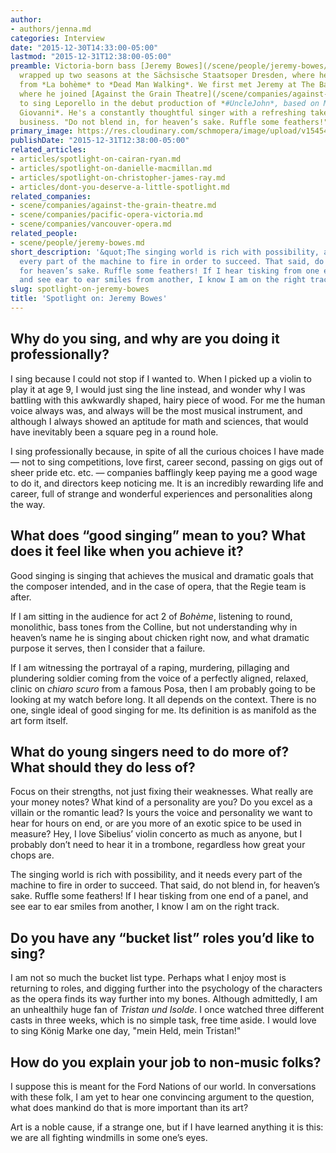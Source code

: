 ```yaml
---
author:
- authors/jenna.md
categories: Interview
date: "2015-12-30T14:33:00-05:00"
lastmod: "2015-12-31T12:38:00-05:00"
preamble: Victoria-born bass [Jeremy Bowes](/scene/people/jeremy-bowes/) recently
  wrapped up two seasons at the Sächsische Staatsoper Dresden, where he sang everything
  from *La bohème* to *Dead Man Walking*. We first met Jeremy at The Banff Centre,
  where he joined [Against the Grain Theatre](/scene/companies/against-the-grain-theatre/)
  to sing Leporello in the debut production of *#UncleJohn*, based on Mozart's *Don
  Giovanni*. He's a constantly thoughtful singer with a refreshing take on this finnicky
  business. "Do not blend in, for heaven’s sake. Ruffle some feathers!"
primary_image: https://res.cloudinary.com/schmopera/image/upload/v1545409169/media/webhook-uploads/1451503982831/2015-12-30---Jeremy-Bowes.jpg.jpg
publishDate: "2015-12-31T12:38:00-05:00"
related_articles:
- articles/spotlight-on-cairan-ryan.md
- articles/spotlight-on-danielle-macmillan.md
- articles/spotlight-on-christopher-james-ray.md
- articles/dont-you-deserve-a-little-spotlight.md
related_companies:
- scene/companies/against-the-grain-theatre.md
- scene/companies/pacific-opera-victoria.md
- scene/companies/vancouver-opera.md
related_people:
- scene/people/jeremy-bowes.md
short_description: '&quot;The singing world is rich with possibility, and it needs
  every part of the machine to fire in order to succeed. That said, do not blend in,
  for heaven’s sake. Ruffle some feathers! If I hear tisking from one end of a panel,
  and see ear to ear smiles from another, I know I am on the right track.&quot;'
slug: spotlight-on-jeremy-bowes
title: 'Spotlight on: Jeremy Bowes'
---
```


## Why do you sing, and why are you doing it professionally?

I sing because I could not stop if I wanted to. When I picked up a violin to play it at age 9, I would just sing the line instead, and wonder why I was battling with this awkwardly shaped, hairy piece of wood. For me the human voice always was, and always will be the most musical instrument, and although I always showed an aptitude for math and sciences, that would have inevitably been a square peg in a round hole.

I sing professionally because, in spite of all the curious choices I have made — not to sing competitions, love first, career second, passing on gigs out of sheer pride etc. etc. — companies bafflingly keep paying me a good wage to do it, and directors keep noticing me. It is an incredibly rewarding life and career, full of strange and wonderful experiences and personalities along the way.

## What does “good singing” mean to you? What does it feel like when you achieve it?

Good singing is singing that achieves the musical and dramatic goals that the composer intended, and in the case of opera, that the Regie team is after. 

If I am sitting in the audience for act 2 of *Bohème*, listening to round, monolithic, bass tones from the Colline, but not understanding why in heaven’s name he is singing about chicken right now, and what dramatic purpose it serves, then I consider that a failure. 

If I am witnessing the portrayal of a raping, murdering, pillaging and plundering soldier coming from the voice of a perfectly aligned, relaxed, clinic on *chiaro scuro* from a famous Posa, then I am probably going to be looking at my watch before long. It all depends on the context. There is no one, single ideal of good singing for me. Its definition is as manifold as the art form itself.

## What do young singers need to do more of? What should they do less of?

Focus on their strengths, not just fixing their weaknesses. What really are your money notes? What kind of a personality are you? Do you excel as a villain or the romantic lead? Is yours the voice and personality we want to hear for hours on end, or are you more of an exotic spice to be used in measure? Hey, I love Sibelius’ violin concerto as much as anyone, but I probably don’t need to hear it in a trombone, regardless how great your chops are. 

The singing world is rich with possibility, and it needs every part of the machine to fire in order to succeed. That said, do not blend in, for heaven’s sake. Ruffle some feathers! If I hear tisking from one end of a panel, and see ear to ear smiles from another, I know I am on the right track.

## Do you have any “bucket list” roles you’d like to sing?

I am not so much the bucket list type. Perhaps what I enjoy most is returning to roles, and digging further into the psychology of the characters as the opera finds its way further into my bones. Although admittedly, I am an unhealthily huge fan of *Tristan und Isolde*. I once watched three different casts in three weeks, which is no simple task, free time aside. I would love to sing König Marke one day, "mein Held, mein Tristan!"

## How do you explain your job to non-music folks?

I suppose this is meant for the Ford Nations of our world. In conversations with these folk, I am yet to hear one convincing argument to the question, what does mankind do that is more important than its art?

Art is a noble cause, if a strange one, but if I have learned anything it is this: we are all fighting windmills in some one’s eyes.
